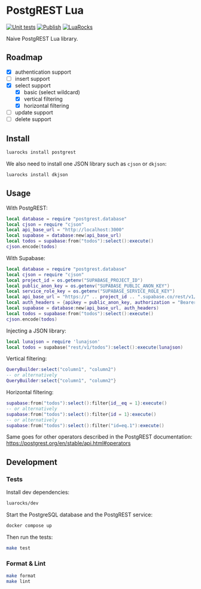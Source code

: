 # PostgREST Lua

[![Unit tests](https://github.com/AndreMiras/postgrest-lua/actions/workflows/unittests.yml/badge.svg)](https://github.com/AndreMiras/postgrest-lua/actions/workflows/unittests.yml)
[![Publish](https://github.com/AndreMiras/postgrest-lua/actions/workflows/publish.yml/badge.svg)](https://github.com/AndreMiras/postgrest-lua/actions/workflows/publish.yml)
[![LuaRocks](https://img.shields.io/luarocks/v/AndreMiras/postgrest)](https://luarocks.org/modules/AndreMiras/postgrest)

Naive PostgREST Lua library.

## Roadmap

- [x] authentication support
- [ ] insert support
- [x] select support
  - [x] basic (select wildcard)
  - [x] vertical filtering
  - [x] horizontal filtering
- [ ] update support
- [ ] delete support

## Install

```sh
luarocks install postgrest
```

We also need to install one JSON library such as `cjson` or `dkjson`:

```sh
luarocks install dkjson
```

## Usage

With PostgREST:

```lua
local database = require "postgrest.database"
local cjson = require "cjson"
local api_base_url = "http://localhost:3000"
local supabase = database:new(api_base_url)
local todos = supabase:from("todos"):select():execute()
cjson.encode(todos)
```

With Supabase:

```lua
local database = require "postgrest.database"
local cjson = require "cjson"
local project_id = os.getenv("SUPABASE_PROJECT_ID")
local public_anon_key = os.getenv("SUPABASE_PUBLIC_ANON_KEY")
local service_role_key = os.getenv("SUPABASE_SERVICE_ROLE_KEY")
local api_base_url = "https://" .. project_id .. ".supabase.co/rest/v1/"
local auth_headers = {apikey = public_anon_key, authorization = "Bearer " .. service_role_key}
local supabase = database:new(api_base_url, auth_headers)
local todos = supabase:from("todos"):select():execute()
cjson.encode(todos)
```

Injecting a JSON library:

```lua
local lunajson = require 'lunajson'
local todos = supabase("rest/v1/todos"):select():execute(lunajson)
```

Vertical filtering:

```lua
QueryBuilder:select("column1", "column2")
-- or alternatively
QueryBuilder:select{"column1", "column2"}
```

Horizontal filtering:

```lua
supabase:from("todos"):select():filter{id__eq = 1}:execute()
-- or alternatively
supabase:from("todos"):select():filter{id = 1}:execute()
-- or alternatively
supabase:from("todos"):select():filter("id=eq.1"):execute()
```

Same goes for other operators described in the PostgREST documentation:
https://postgrest.org/en/stable/api.html#operators

## Development

### Tests

Install dev dependencies:

```sh
luarocks/dev
```

Start the PostgreSQL database and the PostgREST service:

```sh
docker compose up
```

Then run the tests:

```sh
make test
```

### Format & Lint

```sh
make format
make lint
```
